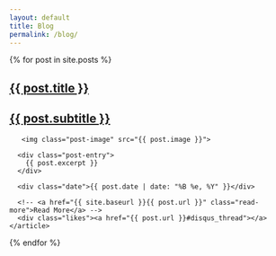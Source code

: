 ```yaml
---
layout: default
title: Blog
permalink: /blog/
---
```


<div class="posts">
  {% for post in site.posts %}
    <article class="post">
		    <a href="{{ post.url }}">
		      <h1 class="post-title">{{ post.title }}</h1>
		      <h2 class="post-subtitle">{{ post.subtitle }}</h2>
		    </a>

       <img class="post-image" src="{{ post.image }}">

      <div class="post-entry">
        {{ post.excerpt }}
      </div>

      <div class="date">{{ post.date | date: "%B %e, %Y" }}</div>

      <!-- <a href="{{ site.baseurl }}{{ post.url }}" class="read-more">Read More</a> -->
      <div class="likes"><a href="{{ post.url }}#disqus_thread"></a>
    </article>
  {% endfor %}
</div>

<script type="text/javascript">
/* * * CONFIGURATION VARIABLES: EDIT BEFORE PASTING INTO YOUR WEBPAGE * * */
var disqus_shortname = 'nickmomo'; // required: replace example with your forum shortname

/* * * DON'T EDIT BELOW THIS LINE * * */
(function () {
    var s = document.createElement('script'); s.async = true;
    s.type = 'text/javascript';
    s.src = '//' + disqus_shortname + '.disqus.com/count.js';
    (document.getElementsByTagName('HEAD')[0] || document.getElementsByTagName('BODY')[0]).appendChild(s);
}());
</script>
